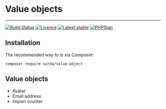 # Value objects

-----

[![Build Status](https://travis-ci.org/surda/value-object.svg?branch=master)](https://travis-ci.org/surda/value-object)
[![Licence](https://img.shields.io/packagist/l/surda/value-object.svg?style=flat-square)](https://packagist.org/packages/surda/value-object)
[![Latest stable](https://img.shields.io/packagist/v/surda/value-object.svg?style=flat-square)](https://packagist.org/packages/surda/value-object)
[![PHPStan](https://img.shields.io/badge/PHPStan-enabled-brightgreen.svg?style=flat)](https://github.com/phpstan/phpstan)


## Installation

The recommended way to is via Composer:

```
composer require surda/value-object
```

## Value objects

- Avatar
- Email address
- Import counter
